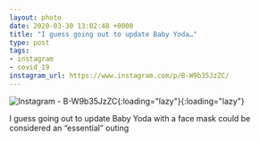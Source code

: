 ```yaml
---
layout: photo
date: 2020-03-30 13:02:48 +0000
title: "I guess going out to update Baby Yoda…"
type: post
tags:
- instagram
- covid_19
instagram_url: https://www.instagram.com/p/B-W9b35JzZC/
---
```


![Instagram - B-W9b35JzZC](https://colinseymour.co.uk/img/B-W9b35JzZC.jpg){:loading="lazy"}{:loading="lazy"}

I guess going out to update Baby Yoda with a face mask could be considered an “essential” outing
